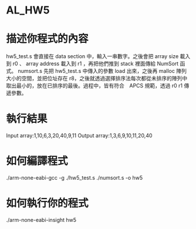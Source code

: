 # AL_HW5

# 描述你程式的內容

  hw5_test.s 會直接在 data section 中，輸入一串數字。之後會把 array size 載入到 r0 、 array address 載入到 r1 ，再把他們推到 stack 裡面傳給 NumSort 函式。 numsort.s 先把 hw5_test.s 中傳入的參數 load 出來，之後再 malloc 陣列大小的空間，並把位址存在 r8，之後就透過選擇排序法每次都從未排序的陣列中取出最小的，放在已排序的最後。過程中，皆有符合　APCS 規範，透過 r0 r1 傳遞參數。
  
 # 執行結果
 
 Input array:1,10,6,3,20,40,9,11
 Output array:1,3,6,9,10,11,20,40
  
# 如何編譯程式

./arm-none-eabi-gcc -g ./hw5_test.s  ./numsort.s -o hw5

# 如何執行你的程式

./arm-none-eabi-insight hw5
